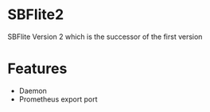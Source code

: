 # SBFlite2
SBFlite Version 2 which is the successor of the first version

# Features
- Daemon
- Prometheus export port